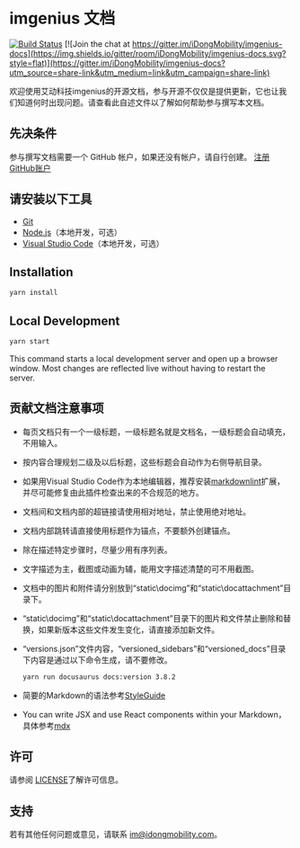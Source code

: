 # imgenius 文档
[![Build Status](https://img.shields.io/travis/iDongMobility/imgenius-docs.svg?style=flat)](https://travis-ci.com/github/iDongMobility/imgenius-docs)
[![Join the chat at https://gitter.im/iDongMobility/imgenius-docs](https://img.shields.io/gitter/room/iDongMobility/imgenius-docs.svg?style=flat)](https://gitter.im/iDongMobility/imgenius-docs?utm_source=share-link&utm_medium=link&utm_campaign=share-link)

欢迎使用艾动科技imgenius的开源文档，参与开源不仅仅是提供更新，它也让我们知道何时出现问题。请查看此自述文件以了解如何帮助参与撰写本文档。

## 先决条件

参与撰写文档需要一个 GitHub 帐户，如果还没有帐户，请自行创建。 [注册GitHub账户](https://github.com/join)

## 请安装以下工具

* [Git](https://git-scm.com/download)
* [Node.js](https://nodejs.org/zh-cn/download/)（本地开发，可选）
* [Visual Studio Code](https://code.visualstudio.com/Download)（本地开发，可选）

## Installation

``` cmd
yarn install
```

## Local Development

``` cmd
yarn start
```

This command starts a local development server and open up a browser window. Most changes are reflected live without having to restart the server.

## 贡献文档注意事项

* 每页文档只有一个一级标题，一级标题名就是文档名，一级标题会自动填充，不用输入。
* 按内容合理规划二级及以后标题，这些标题会自动作为右侧导航目录。
* 如果用Visual Studio Code作为本地编辑器，推荐安装[markdownlint](https://marketplace.visualstudio.com/items?itemName=DavidAnson.vscode-markdownlint)扩展，并尽可能修复由此插件检查出来的不合规范的地方。
* 文档间和文档内部的超链接请使用相对地址，禁止使用绝对地址。
* 文档内部跳转请直接使用标题作为锚点，不要额外创建锚点。
* 除在描述特定步骤时，尽量少用有序列表。
* 文字描述为主，截图或动画为辅，能用文字描述清楚的可不用截图。
* 文档中的图片和附件请分别放到“static\docimg”和“static\docattachment”目录下。
* “static\docimg”和“static\docattachment”目录下的图片和文件禁止删除和替换，如果新版本这些文件发生变化，请直接添加新文件。
* “versions.json”文件内容，“versioned_sidebars”和“versioned_docs”目录下内容是通过以下命令生成，请不要修改。

    ``` cmd
    yarn run docusaurus docs:version 3.8.2
    ```

* 简要的Markdown的语法参考[StyleGuide](StyleGuide.md)
* You can write JSX and use React components within your Markdown，具体参考[mdx](mdx.md)

## 许可

请参阅 [LICENSE](LICENSE.md)了解许可信息。

## 支持

若有其他任何问题或意见，请联系 [im@idongmobility.com](mailto:im@idongmobility.com)。




